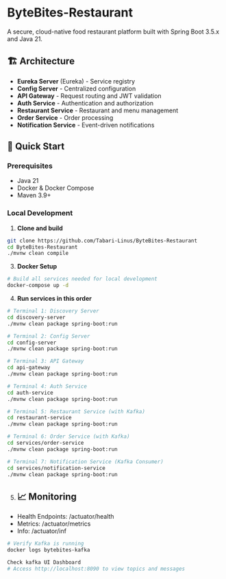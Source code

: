 # ByteBites-Restaurant

A secure, cloud-native food restaurant platform built with Spring Boot 3.5.x and Java 21.

## 🏗️ Architecture

- **Eureka Server** (Eureka) - Service registry
- **Config Server** - Centralized configuration
- **API Gateway** - Request routing and JWT validation
- **Auth Service** - Authentication and authorization
- **Restaurant Service** - Restaurant and menu management
- **Order Service** - Order processing
- **Notification Service** - Event-driven notifications

## 🚀 Quick Start

### Prerequisites
- Java 21
- Docker & Docker Compose
- Maven 3.9+

### Local Development

1. **Clone and build**
```bash
git clone https://github.com/Tabari-Linus/ByteBites-Restaurant
cd ByteBites-Restaurant
./mvnw clean compile
````

3. **Docker Setup**
```bash
# Build all services needed for local development
docker-compose up -d
````
4. **Run services in this order**
```bash
# Terminal 1: Discovery Server
cd discovery-server
./mvnw clean package spring-boot:run

# Terminal 2: Config Server
cd config-server  
./mvnw clean package spring-boot:run

# Terminal 3: API Gateway
cd api-gateway
./mvnw clean package spring-boot:run

# Terminal 4: Auth Service
cd auth-service
./mvnw clean package spring-boot:run

# Terminal 5: Restaurant Service (with Kafka)
cd restaurant-service
./mvnw clean package spring-boot:run

# Terminal 6: Order Service (with Kafka)
cd services/order-service
./mvnw clean package spring-boot:run

# Terminal 7: Notification Service (Kafka Consumer)
cd services/notification-service
./mvnw clean package spring-boot:run
```

5. ## 📈 Monitoring
- Health Endpoints: /actuator/health
- Metrics: /actuator/metrics
- Info: /actuator/inf

```bash
# Verify Kafka is running
docker logs bytebites-kafka

Check kafka UI Dashboard
# Access http://localhost:8090 to view topics and messages
```